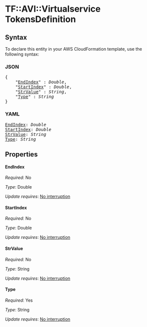 # TF::AVI::Virtualservice TokensDefinition

## Syntax

To declare this entity in your AWS CloudFormation template, use the following syntax:

### JSON

<pre>
{
    "<a href="#endindex" title="EndIndex">EndIndex</a>" : <i>Double</i>,
    "<a href="#startindex" title="StartIndex">StartIndex</a>" : <i>Double</i>,
    "<a href="#strvalue" title="StrValue">StrValue</a>" : <i>String</i>,
    "<a href="#type" title="Type">Type</a>" : <i>String</i>
}
</pre>

### YAML

<pre>
<a href="#endindex" title="EndIndex">EndIndex</a>: <i>Double</i>
<a href="#startindex" title="StartIndex">StartIndex</a>: <i>Double</i>
<a href="#strvalue" title="StrValue">StrValue</a>: <i>String</i>
<a href="#type" title="Type">Type</a>: <i>String</i>
</pre>

## Properties

#### EndIndex

_Required_: No

_Type_: Double

_Update requires_: [No interruption](https://docs.aws.amazon.com/AWSCloudFormation/latest/UserGuide/using-cfn-updating-stacks-update-behaviors.html#update-no-interrupt)

#### StartIndex

_Required_: No

_Type_: Double

_Update requires_: [No interruption](https://docs.aws.amazon.com/AWSCloudFormation/latest/UserGuide/using-cfn-updating-stacks-update-behaviors.html#update-no-interrupt)

#### StrValue

_Required_: No

_Type_: String

_Update requires_: [No interruption](https://docs.aws.amazon.com/AWSCloudFormation/latest/UserGuide/using-cfn-updating-stacks-update-behaviors.html#update-no-interrupt)

#### Type

_Required_: Yes

_Type_: String

_Update requires_: [No interruption](https://docs.aws.amazon.com/AWSCloudFormation/latest/UserGuide/using-cfn-updating-stacks-update-behaviors.html#update-no-interrupt)

